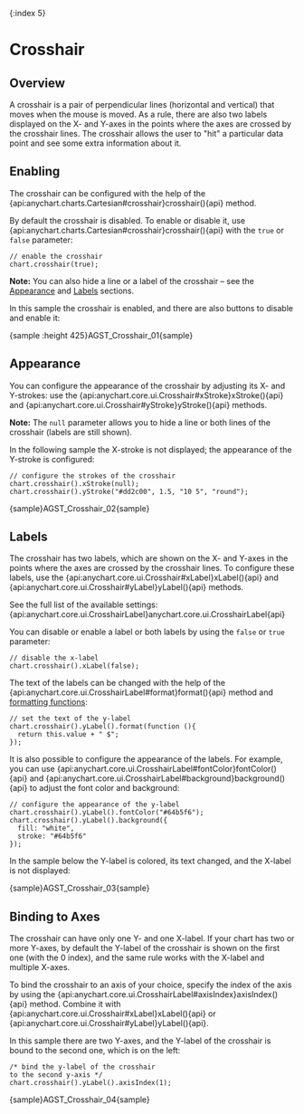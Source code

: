 {:index 5}
# Crosshair

## Overview

A crosshair is a pair of perpendicular lines (horizontal and vertical) that moves when the mouse is moved. As a rule, there are also two labels displayed on the X- and Y-axes in the points where the axes are crossed by the crosshair lines. The crosshair allows the user to "hit" a particular data point and see some extra information about it.

## Enabling

The crosshair can be configured with the help of the {api:anychart.charts.Cartesian#crosshair}crosshair(){api} method.

By default the crosshair is disabled. To enable or disable it, use {api:anychart.charts.Cartesian#crosshair}crosshair(){api} with the `true` or `false` parameter:

```
// enable the crosshair
chart.crosshair(true);
```

**Note:** You can also hide a line or a label of the crosshair – see the [Appearance](#appearance) and [Labels](#labels) sections.

In this sample the crosshair is enabled, and there are also buttons to disable and enable it:

{sample :height 425}AGST\_Crosshair\_01{sample}

## Appearance

You can configure the appearance of the crosshair by adjusting its X- and Y-strokes: use the {api:anychart.core.ui.Crosshair#xStroke}xStroke(){api} and {api:anychart.core.ui.Crosshair#yStroke}yStroke(){api} methods.

**Note:** The `null` parameter allows you to hide a line or both lines of the crosshair (labels are still shown).

In the following sample the X-stroke is not displayed; the appearance of the Y-stroke is configured:

```
// configure the strokes of the crosshair
chart.crosshair().xStroke(null);
chart.crosshair().yStroke("#dd2c00", 1.5, "10 5", "round");
```

{sample}AGST\_Crosshair\_02{sample}

## Labels

The crosshair has two labels, which are shown on the X- and Y-axes in the points where the axes are crossed by the crosshair lines. To configure these labels, use the {api:anychart.core.ui.Crosshair#xLabel}xLabel(){api} and {api:anychart.core.ui.Crosshair#yLabel}yLabel(){api} methods.

See the full list of the available settings: {api:anychart.core.ui.CrosshairLabel}anychart.core.ui.CrosshairLabel{api}

You can disable or enable a label or both labels by using the `false` or `true` parameter:

```
// disable the x-label
chart.crosshair().xLabel(false);
```

The text of the labels can be changed with the help of the {api:anychart.core.ui.CrosshairLabel#format}format(){api} method and [formatting functions](../Common_Settings/Text_Formatters#formatting_functions):

```
// set the text of the y-label
chart.crosshair().yLabel().format(function (){
  return this.value + " $";
});
```

It is also possible to configure the appearance of the labels. For example, you can use {api:anychart.core.ui.CrosshairLabel#fontColor}fontColor(){api} and {api:anychart.core.ui.CrosshairLabel#background}background(){api} to adjust the font color and background:

```
// configure the appearance of the y-label
chart.crosshair().yLabel().fontColor("#64b5f6");
chart.crosshair().yLabel().background({
  fill: "white",
  stroke: "#64b5f6"
});
```

In the sample below the Y-label is colored, its text changed, and the X-label is not displayed:

{sample}AGST\_Crosshair\_03{sample}

## Binding to Axes

The crosshair can have only one Y- and one X-label. If your chart has two or more Y-axes, by default the Y-label of the crosshair is shown on the first one (with the 0 index), and the same rule works with the X-label and multiple X-axes.

To bind the crosshair to an axis of your choice, specify the index of the axis by using the {api:anychart.core.ui.CrosshairLabel#axisIndex}axisIndex(){api} method. Combine it with {api:anychart.core.ui.Crosshair#xLabel}xLabel(){api} or {api:anychart.core.ui.Crosshair#yLabel}yLabel(){api}.

In this sample there are two Y-axes, and the Y-label of the crosshair is bound to the second one, which is on the left:

```
/* bind the y-label of the crosshair
to the second y-axis */
chart.crosshair().yLabel().axisIndex(1);
```

{sample}AGST\_Crosshair\_04{sample}